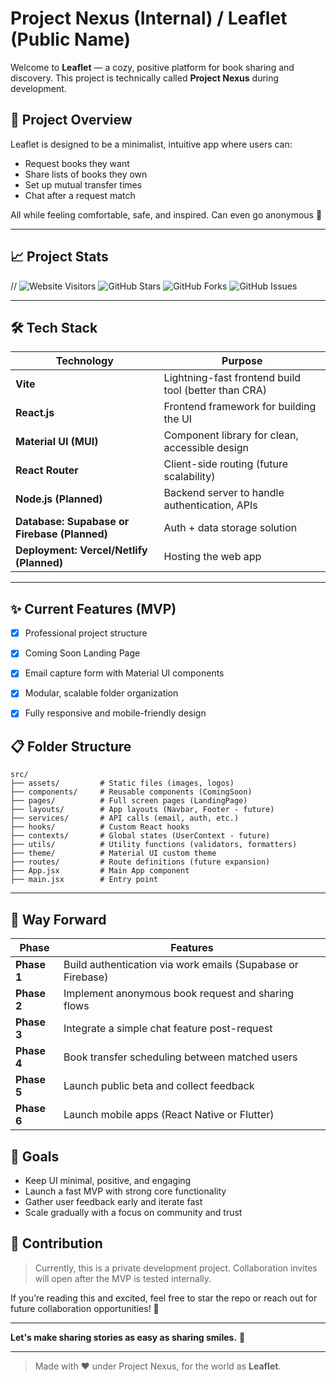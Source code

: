 # Project Nexus (Internal) / Leaflet (Public Name)

Welcome to **Leaflet** — a cozy, positive platform for book sharing and discovery. 
This project is technically called **Project Nexus** during development.

## 🚀 Project Overview

Leaflet is designed to be a minimalist, intuitive app where users can:
- Request books they want
- Share lists of books they own
- Set up mutual transfer times
- Chat after a request match

All while feeling comfortable, safe, and inspired. Can even go anonymous 👤

---

## 📈 Project Stats

// ![Website Visitors](https://visitor-badge.laobi.icu/badge?page_id=divyamojas/project-nexus)
![GitHub Stars](https://img.shields.io/github/stars/divyamojas/project-nexus)
![GitHub Forks](https://img.shields.io/github/forks/divyamojas/project-nexus)
![GitHub Issues](https://img.shields.io/github/issues/divyamojas/project-nexus)



---

## 🛠 Tech Stack

| Technology | Purpose |
|------------|---------|
| **Vite** | Lightning-fast frontend build tool (better than CRA) |
| **React.js** | Frontend framework for building the UI |
| **Material UI (MUI)** | Component library for clean, accessible design |
| **React Router** | Client-side routing (future scalability) |
| **Node.js (Planned)** | Backend server to handle authentication, APIs |
| **Database: Supabase or Firebase (Planned)** | Auth + data storage solution |
| **Deployment: Vercel/Netlify (Planned)** | Hosting the web app |

---

## ✨ Current Features (MVP)

- [x] Professional project structure
- [x] Coming Soon Landing Page
- [x] Email capture form with Material UI components
- [x] Modular, scalable folder organization
- [x] Fully responsive and mobile-friendly design


## 📋 Folder Structure

```
src/
├── assets/         # Static files (images, logos)
├── components/     # Reusable components (ComingSoon)
├── pages/          # Full screen pages (LandingPage)
├── layouts/        # App layouts (Navbar, Footer - future)
├── services/       # API calls (email, auth, etc.)
├── hooks/          # Custom React hooks
├── contexts/       # Global states (UserContext - future)
├── utils/          # Utility functions (validators, formatters)
├── theme/          # Material UI custom theme
├── routes/         # Route definitions (future expansion)
├── App.jsx         # Main App component
├── main.jsx        # Entry point
```

---

## 🌱 Way Forward

| Phase | Features |
|------|----------|
| **Phase 1** | Build authentication via work emails (Supabase or Firebase) |
| **Phase 2** | Implement anonymous book request and sharing flows |
| **Phase 3** | Integrate a simple chat feature post-request |
| **Phase 4** | Book transfer scheduling between matched users |
| **Phase 5** | Launch public beta and collect feedback |
| **Phase 6** | Launch mobile apps (React Native or Flutter) |


## 🎯 Goals
- Keep UI minimal, positive, and engaging
- Launch a fast MVP with strong core functionality
- Gather user feedback early and iterate fast
- Scale gradually with a focus on community and trust


## 🤝 Contribution

> Currently, this is a private development project. Collaboration invites will open after the MVP is tested internally.

If you’re reading this and excited, feel free to star the repo or reach out for future collaboration opportunities! 🌟

---

**Let's make sharing stories as easy as sharing smiles.** 🌿

---

> Made with ❤️ under Project Nexus, for the world as **Leaflet**.
